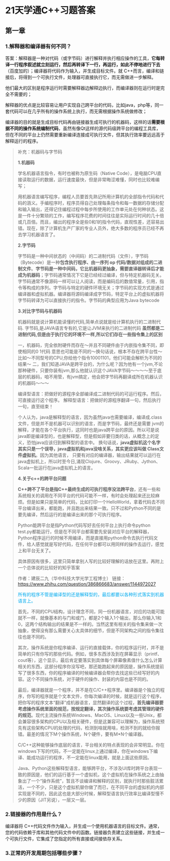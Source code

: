 # 21天学通C++习题答案

## 第一章

### 1.解释器和编译器有何不同？

答案：解释器是一种对代码（或字节码）进行解释并执行相应操作的工具，**它每转译一行程序叙述就立刻运行，然后再转译下一行，再运行，如此不停地进行下去**（百度加的）；编译器将代码作为输入，并生成目标文件。就 C++而言，编译和链接后，将得到一个可执行文件，处理器可直接执行它，而无需做进一步解释。

他们最大的区别是程序运行时需要解释器边解释边执行，而编译器则在运行时是完全不需要的；

解释器的优点是比较容易让用户实现自己跨平台的代码，比如java，php等，同一套代码可以在几乎所有的操作系统上执行，而无需根据操作系统做修改；

编译器的目的就是生成目标代码再由链接器生成可执行的机器码，这样的话**需要根据不同的操作系统编制代码**，虽然有像Qt这样的源代码级跨平台的编程工具库，但在不同的平台上仍然需要重新编译连接成可执行文件，但其执行效率要远远高于解释运行的程序。

> 补充：机器码与字节码
>
> **1.机器码**
>
> 学名机器语言指令，有时也被称为原生码（Native Code），是电脑CPU直接读取运行的数据，运行速度最快，但是非常晦涩难懂，同时也比较难编写；
>
> 用机器语言编写程序，编程人员要首先熟记所用计算机的全部指令代码和代码的涵义。手编程序时，程序员得自己处理每条指令和每一数据的存储分配和输入输出，还得记住编程过程中每步所使用的工作单元处在何种状态。这是一件十分繁琐的工作，编写程序花费的时间往往是实际运行时间的几十倍或几百倍。而且，编出的程序全是些0和1的指令代码，直观性差，还容易出错。现在，除了计算机生产厂家的专业人员外，绝大多数的程序员已经不再去学习机器语言了。
>
> **2.字节码**
>
> 字节码是一种中间状态的（中间码）的二进制代码（文件），字节码（Bytecode）是一种**包含执行程序、由一序列 op 代码/数据对组成的二进制文件**。**字节码是一种中间码，它比机器码更抽象，需要直译器转译后才能成为机器码**；字节码通常情况下它是已经经过编译，但与特定机器码无关。字节码通常不像源码一样可以让人阅读，而是编码后的数值常量，引用，指令等构成的序列。字节码与特定的硬件环境无关；字节码的实现方式是通过编译器和虚拟机器。编译器将源码编译成字节码，特定平台上的虚拟机器将字节码转译为可以直接执行的指令。字节码的典型应用为Java bytecode
>
> **3.对比字节码与机器码**
>
> 机器码就是说计算机能读懂的代码,简单点说就是给计算机执行的二进制代码.
> 字节码,是JAVA语言专有的,它是让JVM来执行的二进制代码
> **虽然都是二进制代码,但是由于执行它的环境不一样,所以它们存在一些指令集上的区别**
>
> 一，机器码，完全依附硬件而存在～并且不同硬件由于内嵌指令集不同，即使相同的0 1代码 意思也可能是不同的～换句话说，根本不存在跨平台性～比如～不同型号的CPU,你给他个指令10001101，他们可能会解析为不同的结果～
> 二，我们知道JAVA是跨平台的，为什么呢？因为他有一个jvm,不论那种硬件，只要你装有jvm,那么他就认识这个JAVA字节码～～～～至于底层的机器码，咱不用管，有jvm搞定，他会把字节码再翻译成所在机器认识的机器码～～～
>
> 编译型语言：把做好的源程序全部编译成二进制代码的可运行程序。然后，可直接运行这个程序。 
> 解释型语言：把做好的源程序翻译一句，然后执行一句，直至结束！
>
> 个人认为，java是解释型的语言，因为虽然java也需要编译，编译成.class文件，但是并不是机器可以识别的语言，而是字节码，最终还是需要 jvm的解释，才能在各个平台执行，这同时也是java跨平台的原因。所以可是说java即是编译型的，也是解释型，但是假如非要归类的话，从概念上的定义，恐怕java应该归到解释型的语言中。 换句话说，**java虚拟机这个名字其实只是一个误导，java虚拟机和java没啥关系，其实更应该叫做 Class文件虚拟机**。因为其他语言， 只要有对应的编译器，输出结果就可以运行在java虚拟机上，所以时至今日,涌现Clojure、Groovy、JRuby、Jython、Scala一批运行在java虚拟机上的语言。
>
> **4.关于c++的跨平台问题**
>
> **C++跨不了平台是指C++最终生成的可执行程序没法跨平台**，还有一些和系统相关的调用在不同平台的代码可能不一样，有时会处理起来还比较麻烦。但是如果只是简单的代码，比如打印一个HelloWorld，拿着代码去不同平台编译出来，都能跑，并且跑出来结果一致。只不过和Python不同的是要先编译，然后运行的是编译出来的那个可执行程序。
>
> Python能跨平台是指Python代码写好去任何平台上执行命令python test.py都能运行，但是在不同平台都需要先安装对应平台的解释器，Python程序运行的时候不用编译，而是直接用python命令去执行代码文件，给人感觉就是写好代码，在任何平台都可以用同样的操作去运行，感觉上和平台无关了。
>
> 具体原因有很多，这里只简单拿别人写的比较好理解的话放在这里。再附上一个总体说的比较好的知乎答案
>
> 作者：建辰二九（华中科技大学光学工程博士）
> 链接：https://www.zhihu.com/question/386866683/answer/1144972027
>
> <font color='00aaee'>所有的程序不管是编译型的还是解释型的，最后都要以各种形式落实到机器语言上。</font>
>
> 首先，不同的CPU结构，设计理念不同，同一份机器语言，对应的功能可能就不一样，就像基本的与门和或门，都是2个输入1个输出，那么你输入1和0，这两个结构输出的结果是不一样的。当然这里有相关的指令集来做一次抽象，使得没有那么需要关心太具体的细节，但是不同架构之间的指令集往往也是不同的。
>
> 其次，操作系统是你程序编译、运行的直接载体，你的程序运行时，并不是简单的只有你写的那些代码。例如，很多东西涉及到在屏幕显示（printf、cout等），这个显示，最后肯定要落实到具体每个屏幕像素值什么怎么计算相关的东西，这部分程序你没写吧，那还能跑起来的原因是，操作系统提前写了很多东西，你的程序编译的时候编译器会帮你去找这些已经写好的内容。这个不同操作系统，对于硬件的操作、封装的内容也是不同的。
>
> 最后，编译器就是一个程序，并不是在C/C++程序里。编译器是个独立的程序，你写的程序就是个文本文件，你每次编译的时候，就是运行这个程序，把你写的程序文本“翻译”成机器语言，显然翻译的这个过程，**首先编译器要考虑操作系统里面的规范，按规定翻译，其次操作系统要考虑其管理的硬件的规范**。现代主流操作系统Windows、MacOS、Linux以及一些Unix，都会兼容很多架构的CPU以及相关硬件，但是这兼容可以理解为，操作系统预先有这些架构CPU的处理的代码，检测到啥就用啥，检测不到的就给你报错。最差的情况下M个操作系统，N个硬件，要有M*N个编译器。
>
> C/C++这种能够操作底层的语言，平台相关的特点表现的会非常明显。你在windows下写的代码，不一定能在linux上通过编译，你在windows下编译、能成功运行的程序，不一定能在linux能用，就是上面这些原因。
>
> Java、Python这些解释型语言，能够跨平台，不涉及UI库时跨平台表现一致的原因是，他们的运行基于一个虚拟机，这个虚拟机在操作系统之上由抽象出了一个“操作系统”，暂且不谈编译和解释的区别，就执行时那些脏活累活，一个不少，只是这个虚拟机替你做了而已，在不同平台的虚拟机的内部实现是不同的，因此这也是大部分时候，解释型语言执行效率比编译型慢不少的原因（JIT另说），一层又一层。

### 2.链接器的作用是什么？

编译器将 C++代码文件作为输入，并生成一个使用机器语言的目标文件。通常，您的代码依赖于库和其他代码文件中的函数。链接器负责建立这些链接，并生成一个可执行文件，它集成了您指定的所有直接或间接依存关系。

### 3.正常的开发周期包括哪些步骤？

